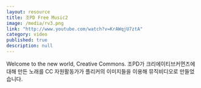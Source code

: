 ```yaml
---
layout: resource
title: 조PD Free Music2
image: /media/rv3.png
link: "http://www.youtube.com/watch?v=KrAWqjU7ztA"
category: video
published: true
description: null
---
```




Welcome to the new world, Creative Commons.
조PD가 크리에이티브커먼즈에 대해 만든 노래를 CC 자원활동가가 플리커의 이미지들을 이용해 뮤직비디오로 만들었습니다.
